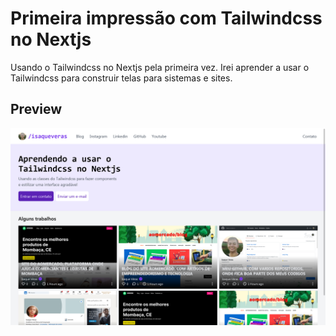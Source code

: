 # Primeira impressão com Tailwindcss no Nextjs
Usando o Tailwindcss no Nextjs pela primeira vez. Irei aprender a usar o  Tailwindcss para construir telas para sistemas e sites.


## Preview
![](public/telas/pagina.png)

